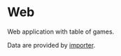 # Web

Web application with table of games.

Data are provided by [importer](./../importer/README.md).
